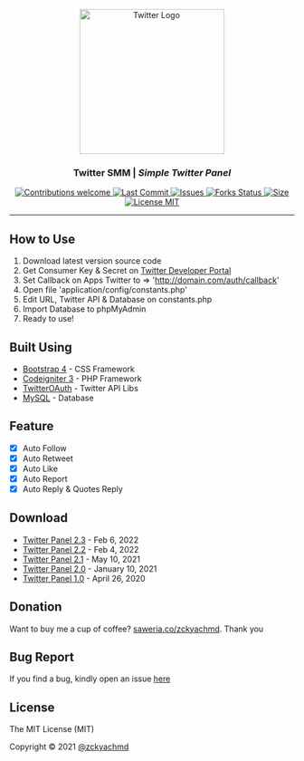 <p align="center">
  <a href="https://github.com/zckyachmd/twitter-panel">
    <img src="https://raw.githubusercontent.com/zckyachmd/twitter-autoreply/main/assets/img/twitter-logo.png" width="256px" height="256px" alt="Twitter Logo">
  </a>
</p>

<h3 align="center">Twitter SMM | <i>Simple Twitter Panel</i></h3>

<p align="center">
  <!-- Contributions -->
  <a href="https://github.com/zckyachmd/twitter-panel">
    <img src="https://img.shields.io/badge/contributions-welcome-orange.svg"
      alt="Contributions welcome" />
  </a>
 <!-- Last Commit -->
  <a href="https://github.com/zckyachmd/twitter-panel">
    <img src="https://img.shields.io/github/last-commit/zckyachmd/twitter-panel"
      alt="Last Commit" />
  </a>
 <!-- issues -->
  <a href="https://github.com/zckyachmd/twitter-panel/issues">
    <img src="https://img.shields.io/github/issues/zckyachmd/twitter-panel.svg"
      alt="Issues" />
  </a>
  <!-- Forks Status -->
  <a href="https://github.com/zckyachmd/twitter-panel/network/members">
    <img src="https://img.shields.io/github/forks/zckyachmd/twitter-panel.svg"
      alt="Forks Status" />
  </a>
 <!-- Size -->
  <a href="https://github.com/zckyachmd/twitter-panel">
    <img src="https://img.shields.io/github/repo-size/zckyachmd/twitter-panel"
      alt="Size" />
  </a>
 <!-- License -->
  <a href="https://github.com/zckyachmd/twitter-panel/blob/master/LICENSE">
    <img src="https://img.shields.io/github/license/zckyachmd/twitter-panel.svg"
      alt="License MIT" />
  </a>
</p>

---

## How to Use

1. Download latest version source code
2. Get Consumer Key & Secret on [Twitter Developer Portal](https://developer.twitter.com/)
3. Set Callback on Apps Twitter to => 'http://domain.com/auth/callback'
4. Open file 'application/config/constants.php'
5. Edit URL, Twitter API & Database on constants.php
6. Import Database to phpMyAdmin
7. Ready to use!

## Built Using

- [Bootstrap 4](https://getbootstrap.com/docs/4.0/getting-started/introduction/) - CSS Framework
- [Codeigniter 3](https://codeigniter.com/userguide3/) - PHP Framework
- [TwitterOAuth](https://twitteroauth.com/) - Twitter API Libs
- [MySQL](https://www.mysql.com/) - Database

## Feature

- [x] Auto Follow
- [x] Auto Retweet
- [x] Auto Like
- [x] Auto Report
- [x] Auto Reply & Quotes Reply

## Download

- [Twitter Panel 2.3](https://github.com/zckyachmd/twitter-panel/releases/download/2.3/twitter-panel.zip) - Feb 6, 2022
- [Twitter Panel 2.2](https://github.com/zckyachmd/twitter-panel/releases/download/2.2/twitter-panel.zip) - Feb 4, 2022
- [Twitter Panel 2.1](https://github.com/zckyachmd/twitter-panel/releases/download/2.1/twitter-panel.zip) - May 10, 2021
- [Twitter Panel 2.0](https://github.com/zckyachmd/twitter-panel/releases/download/2.0/twitter-panel.zip) - January 10, 2021
- [Twitter Panel 1.0](https://github.com/zckyachmd/twitter-panel/releases/download/1.0/twitter-panel.zip) - April 26, 2020

## Donation

Want to buy me a cup of coffee? [saweria.co/zckyachmd](https://saweria.co/zckyachmd). Thank you

## Bug Report

If you find a bug, kindly open an issue [here](https://github.com/zckyachmd/twitter-panel/issues/new/choose)

## License

The MIT License (MIT)

Copyright © 2021 [@zckyachmd](https://github.com/zckyachmd)
